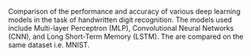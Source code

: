 Comparison of the performance and accuracy of various deep learning models in the task of handwritten digit recognition. The models used include Multi-layer Perceptron (MLP), Convolutional Neural Networks (CNN), and Long Short-Term Memory (LSTM). The are compared on the same dataset i.e. MNIST. 
